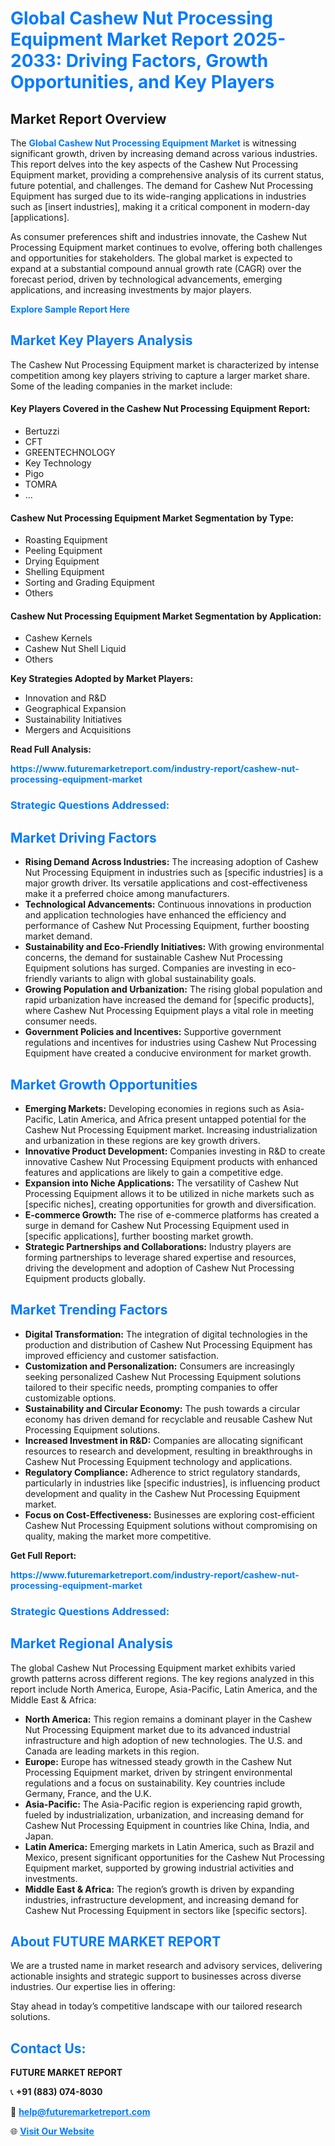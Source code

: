 <h1 style="color: #007BFF;">Global Cashew Nut Processing Equipment Market Report 2025-2033: Driving Factors, Growth Opportunities, and Key Players</h1>

<section id="overview">
<h2>Market Report Overview</h2>
<p>The <a href="https://www.futuremarketreport.com/industry-report/cashew-nut-processing-equipment-market" style="color: #007BFF; text-decoration: none;"><strong>Global Cashew Nut Processing Equipment Market</strong></a> is witnessing significant growth, driven by increasing demand across various industries. This report delves into the key aspects of the Cashew Nut Processing Equipment market, providing a comprehensive analysis of its current status, future potential, and challenges. The demand for Cashew Nut Processing Equipment has surged due to its wide-ranging applications in industries such as [insert industries], making it a critical component in modern-day [applications].</p>
<p>As consumer preferences shift and industries innovate, the Cashew Nut Processing Equipment market continues to evolve, offering both challenges and opportunities for stakeholders. The global market is expected to expand at a substantial compound annual growth rate (CAGR) over the forecast period, driven by technological advancements, emerging applications, and increasing investments by major players.</p>
</section>

<section id="overview">
<p><a href="https://www.futuremarketreport.com/request-sample/reportId=64129" style="color: #007BFF; text-decoration: none;"><strong>Explore Sample Report Here</strong></a></p>
</section>

<section id="key-players">
<h2 style="color: #007BFF;">Market Key Players Analysis</h2>
<p>The Cashew Nut Processing Equipment market is characterized by intense competition among key players striving to capture a larger market share. Some of the leading companies in the market include:</p>
<h4>Key Players Covered in the Cashew Nut Processing Equipment Report:</h4>
<ul><li>Bertuzzi</li><li>CFT</li><li>GREENTECHNOLOGY</li><li>Key Technology</li><li>Pigo</li><li>TOMRA</li><li>...</li></ul>
<h4>Cashew Nut Processing Equipment Market Segmentation by Type:</h4>
<ul><li>Roasting Equipment</li><li>Peeling Equipment</li><li>Drying Equipment</li><li>Shelling Equipment</li><li>Sorting and Grading Equipment</li><li>Others</li></ul>

<h4>Cashew Nut Processing Equipment Market Segmentation by Application:</h4>
<ul><li>Cashew Kernels</li><li>Cashew Nut Shell Liquid</li><li>Others</li></ul>
<p><strong>Key Strategies Adopted by Market Players:</strong></p>
<ul>
<li>Innovation and R&D</li>
<li>Geographical Expansion</li>
<li>Sustainability Initiatives</li>
<li>Mergers and Acquisitions</li>
</ul>
</section>

<section>
<p><strong>Read Full Analysis: </strong></p><a href="https://www.futuremarketreport.com/industry-report/cashew-nut-processing-equipment-market" style="color: #007BFF; text-decoration: none;"><strong>https://www.futuremarketreport.com/industry-report/cashew-nut-processing-equipment-market</strong></a>
<h3 style="color: #007BFF;">Strategic Questions Addressed:</h3>
</section>

<section id="driving-factors">
<h2 style="color: #007BFF;">Market Driving Factors</h2>
<ul>
<li><strong>Rising Demand Across Industries:</strong> The increasing adoption of Cashew Nut Processing Equipment in industries such as [specific industries] is a major growth driver. Its versatile applications and cost-effectiveness make it a preferred choice among manufacturers.</li>
<li><strong>Technological Advancements:</strong> Continuous innovations in production and application technologies have enhanced the efficiency and performance of Cashew Nut Processing Equipment, further boosting market demand.</li>
<li><strong>Sustainability and Eco-Friendly Initiatives:</strong> With growing environmental concerns, the demand for sustainable Cashew Nut Processing Equipment solutions has surged. Companies are investing in eco-friendly variants to align with global sustainability goals.</li>
<li><strong>Growing Population and Urbanization:</strong> The rising global population and rapid urbanization have increased the demand for [specific products], where Cashew Nut Processing Equipment plays a vital role in meeting consumer needs.</li>
<li><strong>Government Policies and Incentives:</strong> Supportive government regulations and incentives for industries using Cashew Nut Processing Equipment have created a conducive environment for market growth.</li>
</ul>
</section>

<section id="growth-opportunities">
<h2 style="color: #007BFF;">Market Growth Opportunities</h2>
<ul>
<li><strong>Emerging Markets:</strong> Developing economies in regions such as Asia-Pacific, Latin America, and Africa present untapped potential for the Cashew Nut Processing Equipment market. Increasing industrialization and urbanization in these regions are key growth drivers.</li>
<li><strong>Innovative Product Development:</strong> Companies investing in R&D to create innovative Cashew Nut Processing Equipment products with enhanced features and applications are likely to gain a competitive edge.</li>
<li><strong>Expansion into Niche Applications:</strong> The versatility of Cashew Nut Processing Equipment allows it to be utilized in niche markets such as [specific niches], creating opportunities for growth and diversification.</li>
<li><strong>E-commerce Growth:</strong> The rise of e-commerce platforms has created a surge in demand for Cashew Nut Processing Equipment used in [specific applications], further boosting market growth.</li>
<li><strong>Strategic Partnerships and Collaborations:</strong> Industry players are forming partnerships to leverage shared expertise and resources, driving the development and adoption of Cashew Nut Processing Equipment products globally.</li>
</ul>
</section>

<section id="trending-factors">
<h2 style="color: #007BFF;">Market Trending Factors</h2>
<ul>
<li><strong>Digital Transformation:</strong> The integration of digital technologies in the production and distribution of Cashew Nut Processing Equipment has improved efficiency and customer satisfaction.</li>
<li><strong>Customization and Personalization:</strong> Consumers are increasingly seeking personalized Cashew Nut Processing Equipment solutions tailored to their specific needs, prompting companies to offer customizable options.</li>
<li><strong>Sustainability and Circular Economy:</strong> The push towards a circular economy has driven demand for recyclable and reusable Cashew Nut Processing Equipment solutions.</li>
<li><strong>Increased Investment in R&D:</strong> Companies are allocating significant resources to research and development, resulting in breakthroughs in Cashew Nut Processing Equipment technology and applications.</li>
<li><strong>Regulatory Compliance:</strong> Adherence to strict regulatory standards, particularly in industries like [specific industries], is influencing product development and quality in the Cashew Nut Processing Equipment market.</li>
<li><strong>Focus on Cost-Effectiveness:</strong> Businesses are exploring cost-efficient Cashew Nut Processing Equipment solutions without compromising on quality, making the market more competitive.</li>
</ul>
</section>

<section>
<p><strong>Get Full Report: </strong></p><a href="https://www.futuremarketreport.com/industry-report/cashew-nut-processing-equipment-market" style="color: #007BFF; text-decoration: none;"><strong>https://www.futuremarketreport.com/industry-report/cashew-nut-processing-equipment-market</strong></a>
<h3 style="color: #007BFF;">Strategic Questions Addressed:</h3>
</section>


<section id="regional-analysis">
<h2 style="color: #007BFF;">Market Regional Analysis</h2>
<p>The global Cashew Nut Processing Equipment market exhibits varied growth patterns across different regions. The key regions analyzed in this report include North America, Europe, Asia-Pacific, Latin America, and the Middle East & Africa:</p>
<ul>
<li><strong>North America:</strong> This region remains a dominant player in the Cashew Nut Processing Equipment market due to its advanced industrial infrastructure and high adoption of new technologies. The U.S. and Canada are leading markets in this region.</li>
<li><strong>Europe:</strong> Europe has witnessed steady growth in the Cashew Nut Processing Equipment market, driven by stringent environmental regulations and a focus on sustainability. Key countries include Germany, France, and the U.K.</li>
<li><strong>Asia-Pacific:</strong> The Asia-Pacific region is experiencing rapid growth, fueled by industrialization, urbanization, and increasing demand for Cashew Nut Processing Equipment in countries like China, India, and Japan.</li>
<li><strong>Latin America:</strong> Emerging markets in Latin America, such as Brazil and Mexico, present significant opportunities for the Cashew Nut Processing Equipment market, supported by growing industrial activities and investments.</li>
<li><strong>Middle East & Africa:</strong> The region’s growth is driven by expanding industries, infrastructure development, and increasing demand for Cashew Nut Processing Equipment in sectors like [specific sectors].</li>
</ul>
</section>

<footer>
<h2 style="color: #007BFF;">About FUTURE MARKET REPORT</h2>
<p>We are a trusted name in market research and advisory services, delivering actionable insights and strategic support to businesses across diverse industries. Our expertise lies in offering:</p>

<p>Stay ahead in today’s competitive landscape with our tailored research solutions.</p>

<h2 style="color: #007BFF;">Contact Us:</h2>
<p><strong>FUTURE MARKET REPORT</strong></p>
<p>📞 <strong>+91 (883) 074-8030</strong></p>
<p>📧 <strong><a href="mailto:help@futuremarketreport.com" style="color: #007BFF;">help@futuremarketreport.com</a></strong></p>
<p>🌐 <strong><a href="https://www.futuremarketreport.com/" style="color: #007BFF;">Visit Our Website</a></strong></p>
</footer>